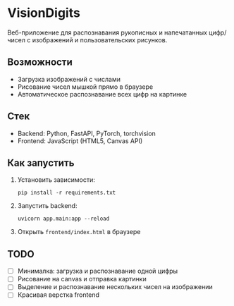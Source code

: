 # VisionDigits

Веб-приложение для распознавания рукописных и напечатанных цифр/чисел с изображений и пользовательских рисунков.

## Возможности
- Загрузка изображений с числами
- Рисование чисел мышкой прямо в браузере
- Автоматическое распознавание всех цифр на картинке

## Стек
- Backend: Python, FastAPI, PyTorch, torchvision
- Frontend: JavaScript (HTML5, Canvas API)

## Как запустить
1. Установить зависимости:
   ```
   pip install -r requirements.txt
   ```
2. Запустить backend:
   ```
   uvicorn app.main:app --reload
   ```
3. Открыть `frontend/index.html` в браузере

## TODO
- [ ] Минималка: загрузка и распознавание одной цифры
- [ ] Рисование на canvas и отправка картинки
- [ ] Выделение и распознавание нескольких чисел на изображении
- [ ] Красивая верстка frontend
